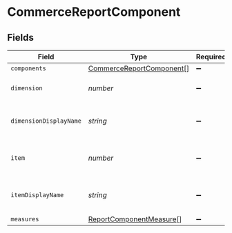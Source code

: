 # CommerceReportComponent


## Fields

| Field                                                                       | Type                                                                        | Required                                                                    | Description                                                                 |
| --------------------------------------------------------------------------- | --------------------------------------------------------------------------- | --------------------------------------------------------------------------- | --------------------------------------------------------------------------- |
| `components`                                                                | [CommerceReportComponent](../../models/shared/commercereportcomponent.md)[] | :heavy_minus_sign:                                                          | N/A                                                                         |
| `dimension`                                                                 | *number*                                                                    | :heavy_minus_sign:                                                          | The component's dimension.                                                  |
| `dimensionDisplayName`                                                      | *string*                                                                    | :heavy_minus_sign:                                                          | The component's display name.                                               |
| `item`                                                                      | *number*                                                                    | :heavy_minus_sign:                                                          | The component's item number.                                                |
| `itemDisplayName`                                                           | *string*                                                                    | :heavy_minus_sign:                                                          | The component's item display name.                                          |
| `measures`                                                                  | [ReportComponentMeasure](../../models/shared/reportcomponentmeasure.md)[]   | :heavy_minus_sign:                                                          | N/A                                                                         |